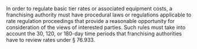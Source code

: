 In order to regulate basic tier rates or associated equipment costs, a franchising authority must have procedural laws or regulations applicable to rate regulation proceedings that provide a reasonable opportunity for consideration of the views of interested parties. Such rules must take into account the 30, 120, or 180-day time periods that franchising authorities have to review rates under § 76.933.

